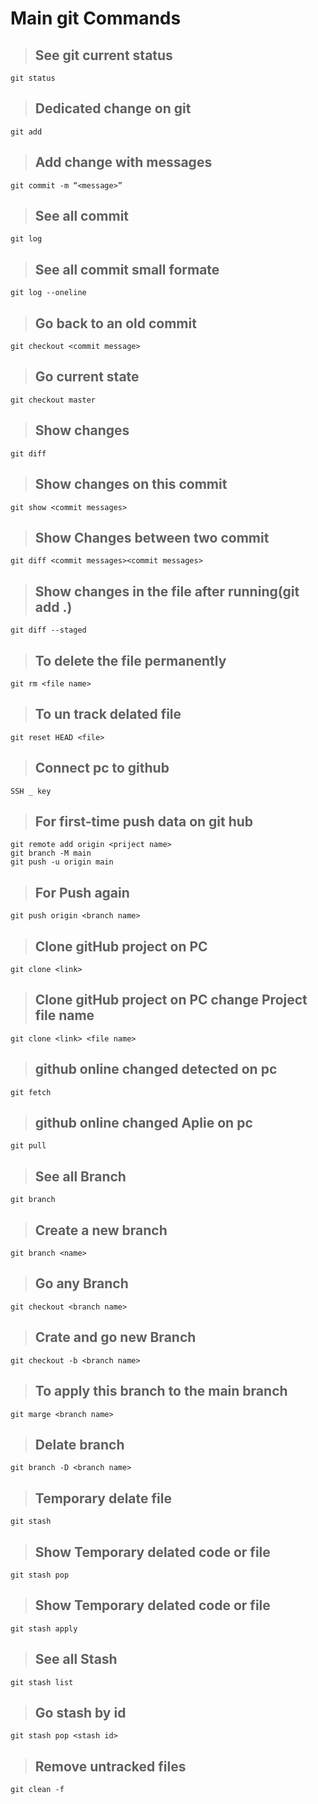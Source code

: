# Main git Commands

>## See git current status
```
git status
```

>## Dedicated change on git
```
git add
```

>## Add change with messages
```
git commit -m “<message>”
```

>## See all commit
```
git log
```

>## See all commit small formate
```
git log --oneline
```

>## Go back to an old commit
```
git checkout <commit message>
```

>## Go current state
```
git checkout master
```

>## Show changes
```
git diff
```
>## Show changes on this commit
```
git show <commit messages>
```
>## Show Changes between two commit
```
git diff <commit messages><commit messages>
```
>## Show changes in the file after running(git add .)
```
git diff --staged
```
>## To delete the file permanently
```
git rm <file name>
```
>## To un track delated file
```
git reset HEAD <file>
```
>## Connect pc to github
```
SSH _ key
```

>## For first-time push data on git hub
```
git remote add origin <priject name>
git branch -M main
git push -u origin main
```

>## For Push again
```
git push origin <branch name>
```


>## Clone gitHub project on PC
```
git clone <link>
```

>## Clone gitHub project on PC change Project file name
```
git clone <link> <file name>
```
>## github online changed detected on pc
```
git fetch
```


>## github online changed Aplie on pc
```
git pull
```
>## See all Branch
```
git branch
```
>## Create a new branch
```
git branch <name>
```
>## Go any Branch
```
git checkout <branch name>
```
>## Crate and go new Branch
```
git checkout -b <branch name>
```
>## To apply this branch to the main branch
```
git marge <branch name>
```
>## Delate branch
```
git branch -D <branch name>
```
>## Temporary delate file
```
git stash
```
>## Show Temporary delated code or file
```
git stash pop
```

>## Show Temporary delated code or file
```
git stash apply
```
>## See all Stash 
```
git stash list
```
>## Go stash by id
```
git stash pop <stash id>
```
>## Remove untracked files
```
git clean -f
```